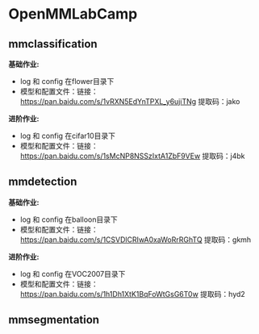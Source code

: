 # OpenMMLabCamp
## mmclassification
__基础作业:__
- log 和 config 在flower目录下
- 模型和配置文件：链接：https://pan.baidu.com/s/1vRXN5EdYnTPXL_y6ujiTNg 提取码：jako

__进阶作业:__
- log 和 config 在cifar10目录下
- 模型和配置文件：链接：https://pan.baidu.com/s/1sMcNP8NSSzIxtA1ZbF9VEw 提取码：j4bk

## mmdetection
__基础作业:__
- log 和 config 在balloon目录下
- 模型和配置文件：链接：https://pan.baidu.com/s/1CSVDlCRIwA0xaWoRrRGhTQ 提取码：gkmh 

__进阶作业:__
- log 和 config 在VOC2007目录下
- 模型和配置文件：链接：https://pan.baidu.com/s/1h1Dh1XtK1BqFoWtGsG6T0w 提取码：hyd2

## mmsegmentation
